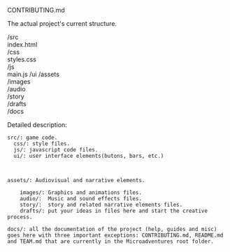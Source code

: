 CONTRIBUTING.md

The actual project's current structure.

/src   
  index.html  
  /css  
    styles.css  
  /js  
    main.js 
  /ui 
/assets  
  /images  
  /audio  
  /story  
  /drafts  
/docs


Detailed description:

    src/: game code.
      css/: style files.
      js/: javascript code files.
      ui/: user interface elements(butons, bars, etc.)
      

    
    assets/: Audiovisual and narrative elements.
    
        images/: Graphics and animations files.
        audio/:  Music and sound effects files.
        story/:  story and related narrative elements files.
        drafts/: put your ideas in files here and start the creative process.

    docs/: all the documentation of the project (help, guides and misc) goes here with three important exceptions: CONTRIBUTING.md, README.md and TEAM.md that are currently in the Microadventures root folder. 

    
